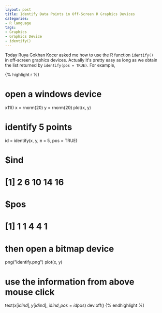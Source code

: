 ```yaml
---
layout: post
title: Identify Data Points in Off-Screen R Graphics Devices
categories:
- R language
tags:
- Graphics
- Graphics Device
- identify()
---
```


Today Ruya Gokhan Kocer asked me how to use the R function `identify()` in off-screen graphics devices. Actually it's pretty easy as long as we obtain the list returned by `identify(pos = TRUE)`. For example,

{% highlight r %}
# open a windows device
x11()
x = rnorm(20)
y = rnorm(20)
plot(x, y)
# identify 5 points
id = identify(x, y, n = 5, pos = TRUE)

# $ind
# [1]  2  6 10 14 16
#
# $pos
# [1] 1 1 4 4 1

# then open a bitmap device
png("identify.png")
plot(x, y)
# use the information from above mouse click
text(x[id$ind], y[id$ind], id$ind, pos = id$pos)
dev.off()
{% endhighlight %}

